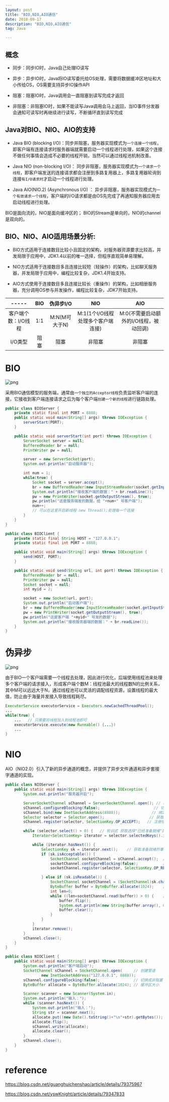 ```yaml
---
layout: post
title: "BIO,NIO,AIO通信"
date: 2018-09-17
description: "BIO,NIO,AIO通信"
tag: Java

---
```



## 概念

* 同步：同步IO时，Java自己处理IO读写

* 异步：异步IO时，Java将IO读写委托给OS处理，需要将数据缓冲区地址和大小传给OS，OS需要支持异步IO操作API

* 阻塞：阻塞IO时，Java调用会一直阻塞到读写完成才返回

* 非阻塞：非阻塞IO时，如果不能读写Java调用会马上返回，当IO事件分发器会通知可读写时再继续进行读写，不断循环直到读写完成


## Java对BIO、NIO、AIO的支持

* Java BIO (blocking I/O)：同步并阻塞，服务器实现模式为`一个连接一个线程`，即客户端有连接请求时服务器端就需要启动一个线程进行处理，如果这个连接不做任何事情会造成不必要的线程开销，当然可以通过线程池机制改善。

* Java NIO (non-blocking I/O)： 同步非阻塞，服务器实现模式为`一个请求一个线程`，即客户端发送的连接请求都会注册到多路复用器上，多路复用器轮询到连接`有I/O请求时`才启动一个线程进行处理。

* Java AIO(NIO.2) (Asynchronous I/O) ： 异步非阻塞，服务器实现模式为`一个有效请求一个线程`，客户端的I/O请求都是由OS先完成了再通知服务器应用去启动线程进行处理。


BIO是面向流的，NIO是面向缓冲区的；
BIO的Stream是单向的，NIO的channel是双向的。


## BIO、NIO、AIO适用场景分析:

* BIO方式适用于连接数目比较小且固定的架构，对服务器资源要求比较高，并发局限于应用中，JDK1.4以前的唯一选择，但程序直观简单易理解。

* NIO方式适用于连接数目多且连接比较短（轻操作）的架构，比如聊天服务器，并发局限于应用中，编程比较复杂，JDK1.4开始支持。

* AIO方式使用于连接数目多且连接比较长（重操作）的架构，比如相册服务器，充分调用OS参与并发操作，编程比较复杂，JDK7开始支持。


-----|BIO|伪异步I/O|NIO|AIO
:---:|:---:|:---:|:---:|:---:
客户端个数：I/O线程|1:1|M:N(M可大于N)|M:1(1个I/O线程处理多个客户端连接)|M:0(不需要启动额外的I/O线程，被动回调)
I/O类型|阻塞|阻塞|非阻塞|非阻塞


# BIO

![png](/images/posts/all/传统BIO通信模型图.png)

采用BIO通信模型的服务端，通常由`一个独立的Acceptor线程`负责监听客户端的连接，它接收到客户端连接请求之后为每个客户端`创建一个新的线程`进行链路处理。

```java
public class BIOServer {
    private static final int PORT = 8888;
    public static void main(String[] args) throws IOException {
        serverStart(PORT);
    }

    public static void serverStart(int port) throws IOException {
        ServerSocket server = null;
        BufferedReader br = null;
        PrintWriter pw = null;

        server = new ServerSocket(port);
        System.out.println("启动服务器");

        int num = 1;
        while(true) {
            Socket socket = server.accept();
            br = new BufferedReader(new InputStreamReader(socket.getInputStream()));
            System.out.println("接收客户端的数据：" + br.readLine());
            pw = new PrintWriter(socket.getOutputStream(), true);
            pw.println("这是服务端发的数据，给 "+num+" 号客户端");
            num++;
            // 可以在这里开启新线程 new Thread();处理每一个连接
        }
    }
}

```

```java
public class BIOClient {
    private static final String HOST = "127.0.0.1";
    private static final int PORT = 8888;

    public static void main(String[] args) throws IOException {
        send(HOST, PORT);
    }

    public static void send(String url, int port) throws IOException {
        BufferedReader br = null;
        PrintWriter pw = null;
        Socket socket = null;
        int myid = 2;

        socket = new Socket(url, port);
        System.out.println("启动客户端");
        br = new BufferedReader(new InputStreamReader(socket.getInputStream()));
        pw = new PrintWriter(socket.getOutputStream(), true);
        pw.println("这是客户端 "+myid+" 号发的数据");
        System.out.println("接收服务器端的数据：" + br.readLine());
    }
}
```



# 伪异步

![png](/images/posts/all/伪异步IO模型图.png)

由于BIO一个客户端需要一个线程去处理，因此进行优化，后端使用线程池来处理多个客户端的请求接入，形成客户端个数M：线程池最大的线程数N的比例关系，其中M可以远远大于N，通过线程池可以灵活的调配线程资源，设置线程的最大值，防止由于海量并发接入导致线程耗尽。

```java
ExecutorService executorService = Executors.newCachedThreadPool();
...
while(true) {
    ...   // 只需要将线程加入到线程池即可
    executorService.execute(new Runnable() {...})
    ...
}
```


# NIO

AIO（NIO2.0）引入了新的异步通道的概念，并提供了异步文件通道和异步套接字通道的实现。

```java
public class NIOServer {
    public static void main(String[] args) throws IOException {
        System.out.println("服务器开启");

        ServerSocketChannel sChannel = ServerSocketChannel.open(); // 创建通道
        sChannel.configureBlocking(false);                        // 切换成非阻塞模式
        sChannel.bind(new InetSocketAddress(8888));              // 绑定连接
        Selector selector = Selector.open();                    // 获取选择器
        sChannel.register(selector, SelectionKey.OP_ACCEPT);   // 注册指定监听事件

        while (selector.select() > 0) {   // 轮训式 获取选择"已经准备就绪"的事件
            Iterator<SelectionKey> iterator = selector.selectedKeys().iterator();

            while (iterator.hasNext()) {
                SelectionKey sk = iterator.next();    // 获取准备就绪的事件
                if (sk.isAcceptable()) {
                    SocketChannel socketChannel = sChannel.accept();  // 获取客户端连接
                    socketChannel.configureBlocking(false);           // 设置阻塞模式
                    socketChannel.register(selector, SelectionKey.OP_READ);  // 将通道注册到服务器上

                } else if (sk.isReadable()) {
                    SocketChannel socketChannel = (SocketChannel)sk.channel();
                    ByteBuffer buffer = ByteBuffer.allocate(1024);    // 容量1024
                    int len=0;
                    while ((len=socketChannel.read(buffer)) > 0) {    // 读取数据
                        buffer.flip(); 
                        System.out.println(new String(buffer.array(), 0, len));
                        buffer.clear();
                    }
                }
            }
            iterator.remove();
        }
        sChannel.close();
    }
}
```

```java
public class NIOClient {
    public static void main(String[] args) throws IOException {
        System.out.println("客户端启动");
        SocketChannel sChannel = SocketChannel.open(     // 创建管道
                new InetSocketAddress("127.0.0.1", 8888));
        sChannel.configureBlocking(false);               // 切换成非阻塞
        ByteBuffer allocate = ByteBuffer.allocate(1024); // 缓冲区大小

        Scanner scanner = new Scanner(System.in);
        System.out.println("输入：");
        while (scanner.hasNext()) {
            System.out.println("输入：");
            String str = scanner.next();
            allocate.put((new Date().toString()+"\n"+str).getBytes());
            allocate.flip();
            sChannel.write(allocate);
            allocate.clear();
        }
        sChannel.close();
    }
}
```



# reference

https://blog.csdn.net/guanghuichenshao/article/details/79375967

https://blog.csdn.net/yswKnight/article/details/79347833

